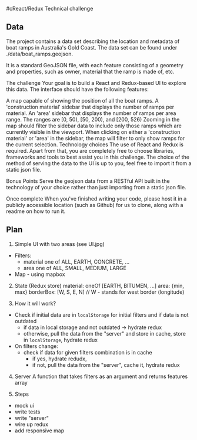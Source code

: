 #cReact/Redux Technical challenge

## Data

The project contains a data set describing the location and metadata of boat ramps in Australia's Gold Coast. The data set can be found under ./data/boat_ramps.geojson.

It is a standard GeoJSON file, with each feature consisting of a geometry and properties, such as owner, material that the ramp is made of, etc.

The challenge
Your goal is to build a React and Redux-based UI to explore this data. The interface should have the following features:

A map capable of showing the position of all the boat ramps.
A 'construction material' sidebar that displays the number of ramps per material.
An 'area' sidebar that displays the number of ramps per area range. The ranges are [0, 50), [50, 200), and [200, 526)
Zooming in the map should filter the sidebar data to include only those ramps which are currently visible in the viewport.
When clicking on either a 'construction material' or 'area' in the sidebar, the map will filter to only show ramps for the current selection.
Technology choices
The use of React and Redux is required. Apart from that, you are completely free to choose libraries, frameworks and tools to best assist you in this challenge. The choice of the method of serving the data to the UI is up to you, feel free to import it from a static json file.

Bonus Points
Serve the geojson data from a RESTful API built in the technology of your choice rather than just importing from a static json file.

Once complete
When you've finished writing your code, please host it in a publicly accessible location (such as Github) for us to clone, along with a readme on how to run it.

## Plan

1. Simple UI with two areas (see UI.jpg)

- Filters:
  - material one of ALL, EARTH, CONCRETE, ...
  - area one of ALL, SMALL, MEDIUM, LARGE
- Map - using mapbox

2. State (Redux store)
   material: oneOf [EARTH, BITUMEN, ...]
   area: {min, max}
   borderBox: [W, S, E, N] // W - stands for west border (longitude)

3. How it will work?

- Check if initial data are in `localStorage` for initial filters and if data is not outdated
  - if data in local storage and not outdated -> hydrate redux
  - otherwise, pull the data from the "server" and store in cache, store in `localStorage`, hydrate redux
- On filters change:
  - check if data for given filters combination is in cache
    - if yes, hydrate redudx,
    - if not, pull the data from the "server", cache it, hydrate redux

4. Server
   A function that takes filters as an argument and returns features array

5. Steps

- mock ui
- write tests
- write "server"
- wire up redux
- add responsive map
